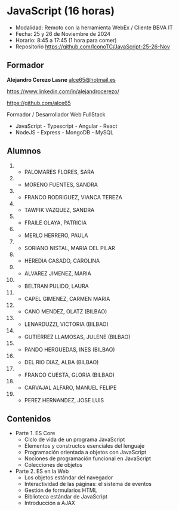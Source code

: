 # JavaScript (16 horas)

- Modalidad: Remoto con la herramienta WebEx / Cliente BBVA IT
- Fecha: 25 y 26 de Noviembre de 2024
- Horario: 8:45 a 17:45 (1 hora para comer)
- Repositorio <https://github.com/IconoTC/JavaScript-25-26-Nov>

## Formador

**Alejandro Cerezo Lasne** <alce65@hotmail.es>

<https://www.linkedin.com/in/alejandrocerezo/>

<https://github.com/alce65>

Formador / Desarrollador Web FullStack

- JavaScript - Typescript - Angular - React
- NodeJS - Express - MongoDB - MySQL

## Alumnos

1. - PALOMARES FLORES, SARA
2. - MORENO FUENTES, SANDRA
3. - FRANCO RODRIGUEZ, VIANCA TEREZA
4. - TAWFIK VAZQUEZ, SANDRA
5. - FRAILE OLAYA, PATRICIA
6. - MERLO HERRERO, PAULA
7. - SORIANO NISTAL, MARIA DEL PILAR
8. - HEREDIA CASADO, CAROLINA
9. - ALVAREZ JIMENEZ, MARIA
10. - BELTRAN PULIDO, LAURA
11. - CAPEL GIMENEZ, CARMEN MARIA
12. - CANO MENDEZ, OLATZ (BILBAO)
13. - LENARDUZZI, VICTORIA (BILBAO)
14. - GUTIERREZ LLAMOSAS, JULENE (BILBAO)
15. - PANDO HERGUEDAS, INES (BILBAO)
16. - DEL RIO DIAZ, ALBA (BILBAO)
17. - FRANCO CUESTA, GLORIA (BILBAO)
18. - CARVAJAL ALFARO, MANUEL FELIPE
19. - PEREZ HERNANDEZ, JOSE LUIS

## Contenidos

- Parte 1. ES Core
  - Ciclo de vida de un programa JavaScript
  - Elementos y constructos esenciales del lenguaje
  - Programación orientada a objetos con JavaScript
  - Nociones de programación funcional en JavaScript
  - Colecciones de objetos
- Parte 2. ES en la Web
  - Los objetos estándar del navegador
  - Interactividad de las páginas: el sistema de eventos
  - Gestión de formularios HTML
  - Biblioteca estándar de JavaScript
  - Introducción a AJAX
